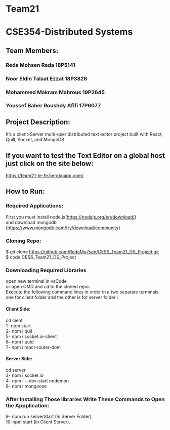 # Team21
# CSE354-Distributed Systems
## Team Members:
### Reda Mohsen Reda 18P5141
### Noor Eldin Talaat Ezzat 18P3826
### Mohammed Makram Mahrous 19P2645
### Youssef Baher Roushdy Afifi 17P6077

## Project Description:
It’s a client-Server multi-user distributed text editor project built with React, Quill, Socket, and MongoDB. 

## If you want to test the Text Editor on a global host just click on the site below:
https://team21-te-fe.herokuapp.com/

## How to Run:
### Required Applications:
First you must install node.js(https://nodejs.org/en/download/)<br/>
and download mongodb (https://www.mongodb.com/try/download/community)

### Cloning Repo:
$ git clone https://github.com/RedaMo7sen/CESS_Team21_DS_Project.git <br/>
$ code CESS_Team21_DS_Project

### Downloading Required Libraries
open new terminal in vsCode <br/>
or open CMD and cd to the cloned repo:<br/>
Execute the following command lines in order in a two separate terminals one for client folder and the other is for server folder :
#### Client Side:
cd cient <br/>
1- npm start <br/>
2- npm i quil <br/>
5- npm i socket.io-client <br/>
6- npm i uuid <br/>
7- npm i react-router-dom

#### Server Side:
cd server <br/>
3- npm i socket.io <br/>
4- npm i --dev-start nodemon <br/>
8- npm i mongoose <br/>

### After Installing Those libraries Write These Commands to Open the Appplication:

9- npm run serverStart  (In Server Folder).<br/>
10-npm start            (In Client Server).<br/>



